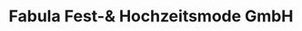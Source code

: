 ---
title: "Fabula Fest-& Hochzeitsmode GmbH"
url: /degersheim/fabula-fest-und-hochzeitsmode-gmbh/
shop: Kleidung
---